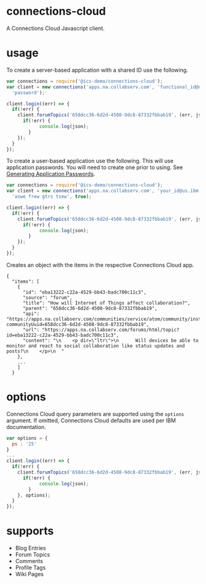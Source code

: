 # connections-cloud

A Connections Cloud Javascript client.

# usage
To create a server-based application with a shared ID use the
following.

```javascript
var connections = require('@ics-demo/connections-cloud');
var client = new connections('apps.na.collabserv.com', 'functional_id@us.ibm.com',
  'password');

client.login((err) => {
  if(!err) {
    client.forumTopics('658dcc36-6d2d-4508-9dc8-87332fbbab19', (err, json) => {
      if(!err) {
    		console.log(json);
    	}
    });
  }
});
```

To create a user-based application use the following. This will use application passwords.  You will need to create one prior to using.
See [Generating Application Passwords](https://www.ibm.com/support/knowledgecenter/SSL3JX/welcome/t_use_application_passwords.html).
```javascript
var connections = require('@ics-demo/connections-cloud');
var client = new connections('apps.na.collabserv.com', 'your_id@us.ibm.com',
  'aswe frew gtrs tsew', true);

client.login((err) => {
  if(!err) {
    client.forumTopics('658dcc36-6d2d-4508-9dc8-87332fbbab19', (err, json) => {
      if(!err) {
    		console.log(json);
    	}
    });
  }
});
```

Creates an object with the items in the respective Connections Cloud app.

```
{
  "items": [
    {
      "id": "eba13222-c22a-4529-bb43-badc700c11c3",
      "source": "forum",
      "title": "How will Internet of Things affect collaboration?",
      "parent": "658dcc36-6d2d-4508-9dc8-87332fbbab19",
      "api": "https://apps.na.collabserv.com/communities/service/atom/community/instance?communityUuid=658dcc36-6d2d-4508-9dc8-87332fbbab19",
      "url": "https://apps.na.collabserv.com/forums/html/topic?id=eba13222-c22a-4529-bb43-badc700c11c3",
      "content": "\n    <p dir=\"ltr\">\n      Will devices be able to monitor and react to social collaboration like status updates and posts?\n    </p>\n  "
    },
    ...
    ]
  }
```
# options
Connections Cloud query parameters are supported using the ```options``` argument.
If omitted, Connections Cloud defaults are used per IBM documentation.

```javascript
var options = {
  ps : '25'
}
...
client.login((err) => {
  if(!err) {
    client.forumTopics('658dcc36-6d2d-4508-9dc8-87332fbbab19', (err, json) => {
      if(!err) {
    		console.log(json);
    	}
    }, options);
  }
});
```


# supports
* Blog Entries
* Forum Topics
* Comments
* Profile Tags
* Wiki Pages
